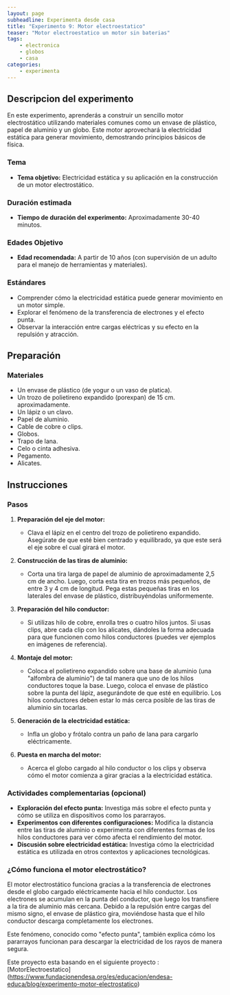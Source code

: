 ```yaml
---
layout: page
subheadline: Experimenta desde casa
title: "Experimento 9: Motor electroestatico"
teaser: "Motor electroestatico un motor sin baterias"
tags:
    - electronica
    - globos
    - casa
categories:
    - experimenta
---
```


## Descripcion del experimento

En este experimento, aprenderás a construir un sencillo motor electrostático utilizando materiales comunes como un envase de plástico, papel de aluminio y un globo. Este motor aprovechará la electricidad estática para generar movimiento, demostrando principios básicos de física.

### Tema

- **Tema objetivo:** Electricidad estática y su aplicación en la construcción de un motor electrostático.

### Duración estimada

- **Tiempo de duración del experimento:** Aproximadamente 30-40 minutos.

### Edades Objetivo

- **Edad recomendada:** A partir de 10 años (con supervisión de un adulto para el manejo de herramientas y materiales).

### Estándares

- Comprender cómo la electricidad estática puede generar movimiento en un motor simple.
- Explorar el fenómeno de la transferencia de electrones y el efecto punta.
- Observar la interacción entre cargas eléctricas y su efecto en la repulsión y atracción.

## Preparación

### Materiales

- Un envase de plástico (de yogur o un vaso de platica).
- Un trozo de polietireno expandido (porexpan) de 15 cm. aproximadamente.
- Un lápiz  o un clavo.
- Papel de aluminio.
- Cable de cobre o clips.
- Globos.
- Trapo de lana.
- Celo o cinta adhesiva.
- Pegamento.
- Alicates.

## Instrucciones

### Pasos

1. **Preparación del eje del motor:**
   - Clava el lápiz en el centro del trozo de polietireno expandido. Asegúrate de que esté bien centrado y equilibrado, ya que este será el eje sobre el cual girará el motor.

2. **Construcción de las tiras de aluminio:**
   - Corta una tira larga de papel de aluminio de aproximadamente 2,5 cm de ancho. Luego, corta esta tira en trozos más pequeños, de entre 3 y 4 cm de longitud. Pega estas pequeñas tiras en los laterales del envase de plástico, distribuyéndolas uniformemente.

3. **Preparación del hilo conductor:**
   - Si utilizas hilo de cobre, enrolla tres o cuatro hilos juntos. Si usas clips, abre cada clip con los alicates, dándoles la forma adecuada para que funcionen como hilos conductores (puedes ver ejemplos en imágenes de referencia).
   
4. **Montaje del motor:**
   - Coloca el polietireno expandido sobre una base de aluminio (una "alfombra de aluminio") de tal manera que uno de los hilos conductores toque la base. Luego, coloca el envase de plástico sobre la punta del lápiz, asegurándote de que esté en equilibrio. Los hilos conductores deben estar lo más cerca posible de las tiras de aluminio sin tocarlas.

5. **Generación de la electricidad estática:**
   - Infla un globo y frótalo contra un paño de lana para cargarlo eléctricamente. 

6. **Puesta en marcha del motor:**
   - Acerca el globo cargado al hilo conductor o los clips y observa cómo el motor comienza a girar gracias a la electricidad estática.

### Actividades complementarias (opcional)

- **Exploración del efecto punta:** Investiga más sobre el efecto punta y cómo se utiliza en dispositivos como los pararrayos.
- **Experimentos con diferentes configuraciones:** Modifica la distancia entre las tiras de aluminio o experimenta con diferentes formas de los hilos conductores para ver cómo afecta el rendimiento del motor.
- **Discusión sobre electricidad estática:** Investiga cómo la electricidad estática es utilizada en otros contextos y aplicaciones tecnológicas.

### ¿Cómo funciona el motor electrostático?

El motor electrostático funciona gracias a la transferencia de electrones desde el globo cargado eléctricamente hacia el hilo conductor. Los electrones se acumulan en la punta del conductor, que luego los transfiere a la tira de aluminio más cercana. Debido a la repulsión entre cargas del mismo signo, el envase de plástico gira, moviéndose hasta que el hilo conductor descarga completamente los electrones.

Este fenómeno, conocido como "efecto punta", también explica cómo los pararrayos funcionan para descargar la electricidad de los rayos de manera segura.



Este proyecto esta basando en el siguiente proyecto : [MotorElectroestatico] (https://www.fundacionendesa.org/es/educacion/endesa-educa/blog/experimento-motor-electrostatico)
